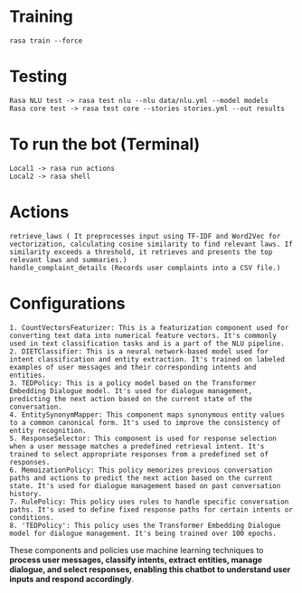 # Training
    rasa train --force 

# Testing
    Rasa NLU test -> rasa test nlu --nlu data/nlu.yml --model models
    Rasa core test -> rasa test core --stories stories.yml --out results

# To run the bot (**Terminal**)
    Local1 -> rasa run actions  
    Local2 -> rasa shell 

# Actions 
    retrieve_laws ( It preprocesses input using TF-IDF and Word2Vec for vectorization, calculating cosine similarity to find relevant laws. If similarity exceeds a threshold, it retrieves and presents the top relevant laws and summaries.)
    handle_complaint_details (Records user complaints into a CSV file.)

# Configurations

    1. CountVectorsFeaturizer: This is a featurization component used for converting text data into numerical feature vectors. It's commonly used in text classification tasks and is a part of the NLU pipeline.
    2. DIETClassifier: This is a neural network-based model used for intent classification and entity extraction. It's trained on labeled examples of user messages and their corresponding intents and entities.
    3. TEDPolicy: This is a policy model based on the Transformer Embedding Dialogue model. It's used for dialogue management, predicting the next action based on the current state of the conversation.
    4. EntitySynonymMapper: This component maps synonymous entity values to a common canonical form. It's used to improve the consistency of entity recognition.
    5. ResponseSelector: This component is used for response selection when a user message matches a predefined retrieval intent. It's trained to select appropriate responses from a predefined set of responses.
    6. MemoizationPolicy: This policy memorizes previous conversation paths and actions to predict the next action based on the current state. It's used for dialogue management based on past conversation history.
    7. RulePolicy: This policy uses rules to handle specific conversation paths. It's used to define fixed response paths for certain intents or conditions.
    8. 'TEDPolicy': This policy uses the Transformer Embedding Dialogue model for dialogue management. It's being trained over 100 epochs.

These components and policies use machine learning techniques to **process user messages, classify intents, extract entities, manage dialogue, and select responses, enabling this chatbot to understand user inputs and respond accordingly**.

